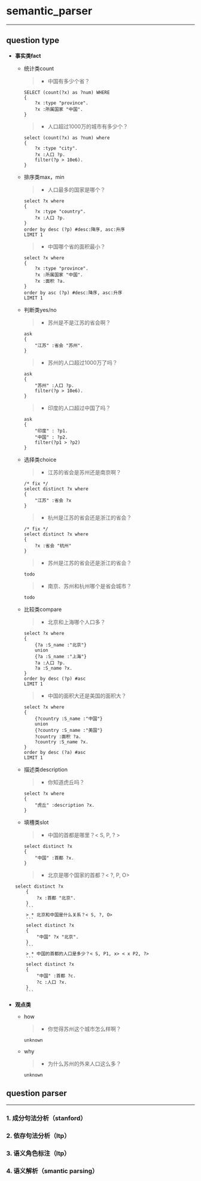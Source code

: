 ﻿# semantic_parser
---
## question type
* **事实类fact**

    * 统计类count
        > * 中国有多少个省？
        ```sparql
        SELECT (count(?x) as ?num) WHERE
        {
	        ?x :type "province".
	        ?x :所属国家 "中国".
        }
        ```
        > * 人口超过1000万的城市有多少个？
        ```sparql
        select (count(?x) as ?num) where
        {
	        ?x :type "city".
	        ?x :人口 ?p.
	        filter(?p > 10e6).
        }
        ```
    
    * 排序类max，min
        > * 人口最多的国家是哪个？
        ```
        select ?x where
        {
	        ?x :type "country".
	        ?x :人口 ?p.
        }
        order by desc (?p) #desc:降序, asc:升序
        LIMIT 1
        ```
        > * 中国哪个省的面积最小？
        ```
        select ?x where
        {
	        ?x :type "province".
	        ?x :所属国家 "中国".
	        ?x :面积 ?a.
        }
        order by asc (?p) #desc:降序, asc:升序
        LIMIT 1
        ```
    
    * 判断类yes/no
        > * 苏州是不是江苏的省会啊？
        ```
        ask
        {
            "江苏" :省会 "苏州".
        }
        ```
        > * 苏州的人口超过1000万了吗？
        ```
        ask
        {
            "苏州" :人口 ?p.
            filter(?p > 10e6).
        }
        ```
        > * 印度的人口超过中国了吗？
        ```
        ask
        {
            "印度" : ?p1.
            "中国" : ?p2.
            filter(?p1 > ?p2)
        }
        ```
    
    * 选择类choice
        > * 江苏的省会是苏州还是南京啊？
        ```
        /* fix */
        select distinct ?x where
        {
            "江苏" :省会 ?x
        }
        ```
        > * 杭州是江苏的省会还是浙江的省会？
        ```
        /* fix */
        select distinct ?x where
        {
            ?x :省会 "杭州"
        }
        ```
        > * 苏州是江苏的省会还是浙江的省会？
        ```
        todo
        ```
        > * 南京、苏州和杭州哪个是省会城市？
        ```
        todo
        ```
    
    * 比较类compare
        > * 北京和上海哪个人口多？
        ```
        select ?x where
        {
	        {?a :S_name :"北京"}
	        union
	        {?a :S_name :"上海"}
	        ?a :人口 ?p.
	        ?a :S_name ?x.
        }
        order by desc (?p) #asc
        LIMIT 1
        ```
        > * 中国的面积大还是美国的面积大？
        ```
        select ?x where
        {
	        {?country :S_name :"中国"}
	        union
	        {?country :S_name :"美国"}
	        ?country :面积 ?a.
	        ?country :S_name ?x.
        }
        order by desc (?a) #asc
        LIMIT 1
        ```
    
    * 描述类description
        > * 你知道虎丘吗？
        ```
        select ?x where
        {
            "虎丘" :description ?x.
        }
        ```
    
    * 填槽类slot
        > * 中国的首都是哪里？< S, P, ? >
        ```
        select distinct ?x
        {
            "中国" :首都 ?x.
        }
        ```
        > * 北京是哪个国家的首都？< ?, P, O>
    ```
    select distinct ?x
        {
            ?x :首都 "北京".
        }
        ```
        > * 北京和中国是什么关系？< S, ?, O>
        ```
        select distinct ?x
        {
            "中国" ?x "北京".
        }
        ```
        > * 中国的首都的人口是多少？< S, P1, x> < x P2, ?>
        ```
        select distinct ?x
        {
            "中国" :首都 ?c.
            ?c :人口 ?x.
        }
        ```
    
* **观点类**

    * how
        > * 你觉得苏州这个城市怎么样啊？
        ```
        unknown
        ```
    
    * why
        > * 为什么苏州的外来人口这么多？
        ```
        unknown
        ```

## question parser
----
### 1. 成分句法分析（stanford）

### 2. 依存句法分析（ltp）

### 3. 语义角色标注（ltp）

### 4. 语义解析（smantic parsing）